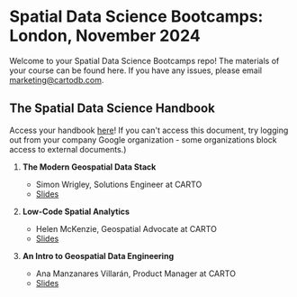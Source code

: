 # Spatial Data Science Bootcamps: London, November 2024

Welcome to your Spatial Data Science Bootcamps repo! The materials of your course can be found here. If you have any issues, please email [marketing@cartodb.com](mailto:marketing@cartodb.com).

## The Spatial Data Science Handbook

Access your handbook [here](https://docs.google.com/presentation/d/1UOBQrQgJF73__-g1GrlPtaJ7SXf5zUGX_zqO_vdc2os/edit#slide=id.p)! If you can't access this document, try logging out from your company Google organization - some organizations block access to external documents.)

1. **The Modern Geospatial Data Stack**
   - Simon Wrigley, Solutions Engineer at CARTO
   - [Slides](www.pendingtoadd.com)
  
2. **Low-Code Spatial Analytics**
   - Helen McKenzie, Geospatial Advocate at CARTO
   - [Slides](https://docs.google.com/presentation/d/1eH18Il8DDblg6Y-sRytFgeSyCczaEQgSCVRjZcz7WNc/edit#slide=id.g287fcd0c4a2_0_5)

3. **An Intro to Geospatial Data Engineering**
   - Ana Manzanares Villarán, Product Manager at CARTO
   - [Slides](https://docs.google.com/presentation/d/1iPtLE6VepZZ8n8lRWtxsXLqV9zIj7LftrAK966eAubY/edit#slide=id.g2fe3cf51d66_0_493)
